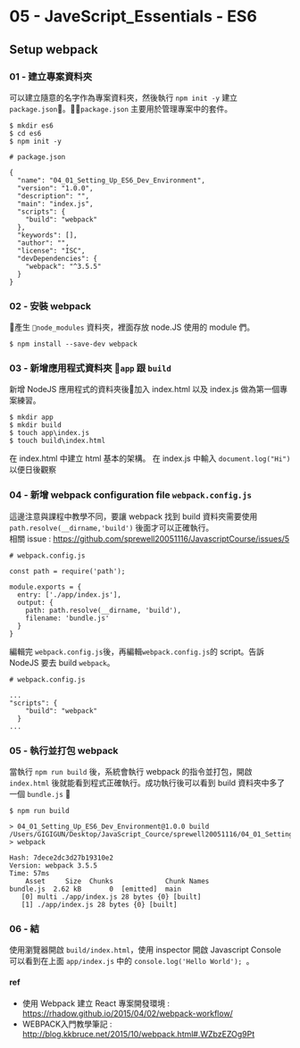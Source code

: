 # 05 - JaveScript_Essentials - ES6

## Setup webpack
### 01 - 建立專案資料夾
可以建立隨意的名字作為專案資料夾，然後執行  `npm init -y` 建立 `package.json`。`package.json` 主要用於管理專案中的套件。

```
$ mkdir es6
$ cd es6
$ npm init -y
```
```
# package.json

{
  "name": "04_01_Setting_Up_ES6_Dev_Environment",
  "version": "1.0.0",
  "description": "",
  "main": "index.js",
  "scripts": {
    "build": "webpack"
  },
  "keywords": [],
  "author": "",
  "license": "ISC",
  "devDependencies": {
    "webpack": "^3.5.5"
  }
}
```

### 02 - 安裝 webpack
產生 `node_modules` 資料夾，裡面存放 node.JS 使用的 module 們。
```
$ npm install --save-dev webpack
```


### 03 - 新增應用程式資料夾 `app` 跟 `build`
新增 NodeJS 應用程式的資料夾後加入 index.html 以及 index.js 做為第一個專案練習。
```
$ mkdir app
$ mkdir build
$ touch app\index.js
$ touch build\index.html
```
在 index.html 中建立 html 基本的架構。
在 index.js 中輸入 `document.log("Hi")` 以便日後觀察

### 04 - 新增 webpack configuration file `webpack.config.js`
這邊注意與課程中教學不同，要讓 webpack 找到 build 資料夾需要使用 `path.resolve(__dirname,'build')` 後面才可以正確執行。  
相關 issue : https://github.com/sprewell20051116/JavascriptCourse/issues/5

```
# webpack.config.js

const path = require('path');

module.exports = {
  entry: ['./app/index.js'],
  output: {
    path: path.resolve(__dirname, 'build'),
    filename: 'bundle.js'
  }
}
```
編輯完 `webpack.config.js`後，再編輯`webpack.config.js`的 script。告訴 NodeJS 要去 build `webpack`。
```
# webpack.config.js  

...
"scripts": {
    "build": "webpack"
  }
...
```

### 05 - 執行並打包 webpack
當執行 `npm run build` 後，系統會執行 webpack 的指令並打包，開啟 `index.html` 後就能看到程式正確執行。成功執行後可以看到 build 資料夾中多了一個 `bundle.js`

``` 
$ npm run build
```
```  
> 04_01_Setting_Up_ES6_Dev_Environment@1.0.0 build /Users/GIGIGUN/Desktop/JavaScript_Cource/sprewell20051116/04_01_Setting_Up_ES6_Dev_Environment
> webpack

Hash: 7dece2dc3d27b19310e2
Version: webpack 3.5.5
Time: 57ms
    Asset     Size  Chunks             Chunk Names
bundle.js  2.62 kB       0  [emitted]  main
   [0] multi ./app/index.js 28 bytes {0} [built]
   [1] ./app/index.js 28 bytes {0} [built]
```


### 06 - 結
使用瀏覽器開啟 `build/index.html`，使用 inspector 開啟 Javascript Console 可以看到在上面 `app/index.js` 中的 `console.log('Hello World');
`。


#### ref
- 使用 Webpack 建立 React 專案開發環境 : https://rhadow.github.io/2015/04/02/webpack-workflow/
- WEBPACK入門教學筆記 : http://blog.kkbruce.net/2015/10/webpack.html#.WZbzEZOg9Pt
